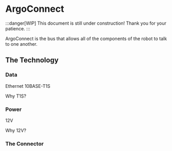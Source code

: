 # ArgoConnect

:::danger[WIP]
This document is still under construction! Thank you for your patience.
:::

ArgoConnect is the bus that allows all of the components of the robot to talk to one another.

## The Technology

### Data

Ethernet 10BASE-T1S

Why T1S?

### Power

12V

Why 12V?

### The Connector

